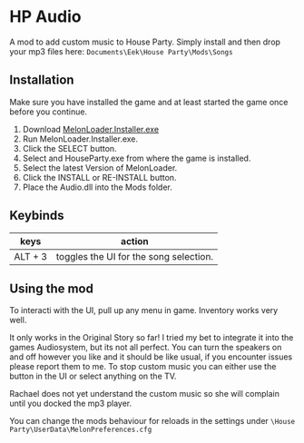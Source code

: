 # HP Audio

A mod to add custom music to House Party. Simply install and then drop your mp3 files here: `Documents\Eek\House Party\Mods\Songs`

## Installation

Make sure you have installed the game and at least started the game once before you continue.


1. Download [MelonLoader.Installer.exe](https://github.com/HerpDerpinstine/MelonLoader/releases/latest/download/MelonLoader.Installer.exe)
2. Run MelonLoader.Installer.exe.
3. Click the SELECT button.
4. Select and HouseParty.exe from where the game is installed.
5. Select the latest Version of MelonLoader.
6. Click the INSTALL or RE-INSTALL button.
7. Place the Audio.dll into the Mods folder.


## Keybinds


| keys                   | action                                 |
|------------------------|----------------------------------------|
| ALT + 3                | toggles the UI for the song selection. |

## Using the mod

To interacti with the UI, pull up any menu in game. Inventory works very well.

It only works in the Original Story so far!
I tried my bet to integrate it into the games Audiosystem, but its not all perfect. 
You can turn the speakers on and off however you like and it should be like usual, 
if you encounter issues please report them to me. 
To stop custom music you can either use the button in the UI or select anything on the TV.

Rachael does not yet understand the custom music so she will complain until you docked the mp3 player.

You can change the mods behaviour for reloads in the settings under `\House Party\UserData\MelonPreferences.cfg`
